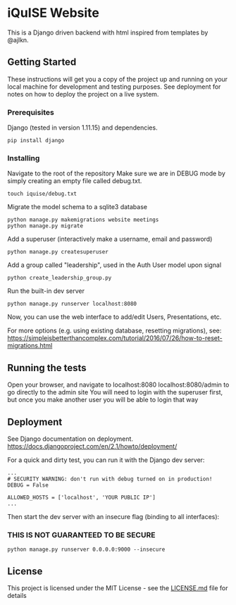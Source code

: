 # iQuISE Website

This is a Django driven backend with html inspired from templates by @ajlkn.

## Getting Started

These instructions will get you a copy of the project up and running on your local machine for development and testing purposes. See deployment for notes on how to deploy the project on a live system.

### Prerequisites

Django (tested in version 1.11.15) and dependencies.
```
pip install django
```

### Installing

Navigate to the root of the repository
Make sure we are in DEBUG mode by simply creating an empty file called debug.txt.
```
touch iquise/debug.txt
```
Migrate the model schema to a sqlite3 database
```
python manage.py makemigrations website meetings
python manage.py migrate
```
Add a superuser (interactively make a username, email and password)
```
python manage.py createsuperuser
```
Add a group called "leadership", used in the Auth User model upon signal
```
python create_leadership_group.py
```
Run the built-in dev server
```
python manage.py runserver localhost:8080
```
Now, you can use the web interface to add/edit Users, Presentations, etc.

For more options (e.g. using existing database, resetting migrations), see:
https://simpleisbetterthancomplex.com/tutorial/2016/07/26/how-to-reset-migrations.html

## Running the tests

Open your browser, and navigate to localhost:8080
localhost:8080/admin to go directly to the admin site
You will need to login with the superuser first, but once you make another user you will be able to login that way

## Deployment

See Django documentation on deployment.
https://docs.djangoproject.com/en/2.1/howto/deployment/

For a quick and dirty test, you can run it with the Django dev server:
```
...
# SECURITY WARNING: don't run with debug turned on in production!
DEBUG = False

ALLOWED_HOSTS = ['localhost', 'YOUR PUBLIC IP']
...
```
Then start the dev server with an insecure flag (binding to all interfaces):
### THIS IS NOT GUARANTEED TO BE SECURE
```
python manage.py runserver 0.0.0.0:9000 --insecure
```
## License

This project is licensed under the MIT License - see the [LICENSE.md](LICENSE.md) file for details
